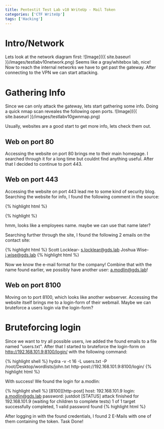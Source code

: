 ```yaml
---
title: Pentestit Test Lab v10 WriteUp - Mail Token
categories: ['CTF WriteUp']
tags: ['Hacking']
---
```



# Intro/Network
Lets look at the network diagram first:
![Image]({{ site.baseurl }}/images/testlabv10network.png)
Seems like a gray/whitebox lab, nice! Now to reach the internal networks we have to get past the gateway. After connecting to the VPN we can start attacking.


# Gathering Info
Since we can only attack the gateway, lets start gathering some info. Doing a quick nmap scan reveales the following open ports.
![Image]({{ site.baseurl }}/images/testlabv10gwnmap.png)

Usually, websites are a good start to get more info, lets check them out.


## Web on port 80
Accessing the website on port 80 brings me to their main homepage. I searched through it for a long time but couldnt find anything useful. After that I decided to continue to port 443.


## Web on port 443
Accessing the website on port 443 lead me to some kind of security blog. Searching the website for info, I found the following comment in the source:

{% highlight html %}
<!-- Alfred Modlin said use this template -->
{% highlight %}

hmm, looks like a employees name. maybe we can use that name later?

Searching further through the site, I found the following 2 emails on the contact site:

{% highlight html %}
Scott Locklear- s.locklear@gds.lab
Joshua Wise- j.wise@gds.lab
{% highlight html %}

Now we know the e-mail format for the company! Combine that with the name found earlier, we possibly have another user: a.modlin@gds.lab!

## Web on port 8100
Moving on to port 8100, which looks like another webserver. Accessing the website itself brings me to a login-form of their webmail. Maybe we can bruteforce a users login via the login-form?

# Bruteforcing login
Since we want to try all possible users, ive added the found emails to a file named "users.txt". After that I started to bruteforce the login-form on http://192.168.101.9:8100/login/ with the following command:

{% highlight shell %}
hydra -v -t 16 -L users.txt -P /root/Desktop/wordlists/john.txt http-post://192.168.101.9:8100/login/
{% highlight html %}

With success! We found the login for a.modlin:

{% highlight shell %}
[8100][http-post] host: 192.168.101.9 login: a.modlin@gds.lab password: justdoit
[STATUS] attack finished for 192.168.101.9 (waiting for children to complete tests)
1 of 1 target successfully completed, 1 valid password found
{% highlight html %}

After logging in with the found credentials, I found 2 E-Mails with one of them containing the token. Task Done!

